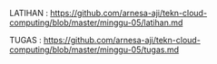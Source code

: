 LATIHAN : https://github.com/arnesa-aji/tekn-cloud-computing/blob/master/minggu-05/latihan.md

TUGAS : https://github.com/arnesa-aji/tekn-cloud-computing/blob/master/minggu-05/tugas.md
